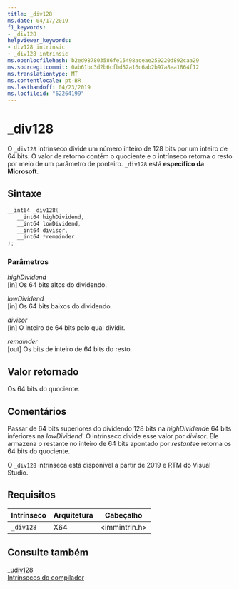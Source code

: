 ```yaml
---
title: _div128
ms.date: 04/17/2019
f1_keywords:
- _div128
helpviewer_keywords:
- div128 intrinsic
- _div128 intrinsic
ms.openlocfilehash: b2ed987803586fe15498aceae259220d892caa29
ms.sourcegitcommit: 0ab61bc3d2b6cfbd52a16c6ab2b97a8ea1864f12
ms.translationtype: MT
ms.contentlocale: pt-BR
ms.lasthandoff: 04/23/2019
ms.locfileid: "62264199"
---
```

# <a name="div128"></a>_div128

O `_div128` intrínseco divide um número inteiro de 128 bits por um inteiro de 64 bits. O valor de retorno contém o quociente e o intrínseco retorna o resto por meio de um parâmetro de ponteiro. `_div128` está **específico da Microsoft**.

## <a name="syntax"></a>Sintaxe

```C
__int64 _div128(
   __int64 highDividend,
   __int64 lowDividend,
   __int64 divisor,
   __int64 *remainder
);
```

### <a name="parameters"></a>Parâmetros

*highDividend* \
[in] Os 64 bits altos do dividendo.

*lowDividend* \
[in] Os 64 bits baixos do dividendo.

*divisor* \
[in] O inteiro de 64 bits pelo qual dividir.

*remainder* \
[out] Os bits de inteiro de 64 bits do resto.

## <a name="return-value"></a>Valor retornado

Os 64 bits do quociente.

## <a name="remarks"></a>Comentários

Passar de 64 bits superiores do dividendo 128 bits na *highDividend*e 64 bits inferiores na *lowDividend*. O intrínseco divide esse valor por *divisor*. Ele armazena o restante no inteiro de 64 bits apontado por *restante*e retorna os 64 bits do quociente.

O `_div128` intrínseca está disponível a partir de 2019 e RTM do Visual Studio.

## <a name="requirements"></a>Requisitos

|Intrínseco|Arquitetura|Cabeçalho|
|---------------|------------------|------------|
|`_div128`|X64|\<immintrin.h>|

## <a name="see-also"></a>Consulte também

[_udiv128](udiv128.md) \
[Intrínsecos do compilador](compiler-intrinsics.md)
